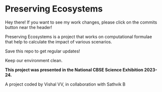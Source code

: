 # Preserving Ecosystems
Hey there! If you want to see my work changes, please click on the commits button near the header!

Preserving Ecosystems is a project that works on computational formulae that help to calculate the impact of various scenarios.

Save this repo to get regular updates!

Keep our environment clean.

**This project was presented in the National CBSE Science Exhibition 2023-24.**

A project coded by Vishal VV, in collaboration with Sathvik B
